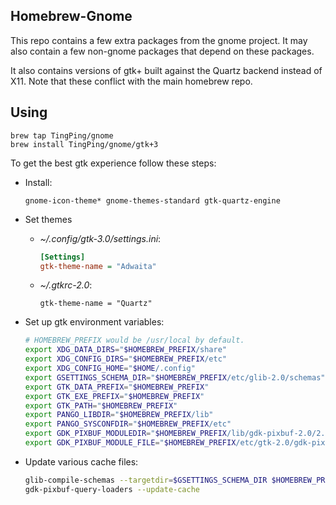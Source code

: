 Homebrew-Gnome
--------------

This repo contains a few extra packages from the gnome project.
It may also contain a few non-gnome packages that depend on these packages.

It also contains versions of gtk+ built against the Quartz backend instead of X11.
Note that these conflict with the main homebrew repo.

Using
-----

```
brew tap TingPing/gnome
brew install TingPing/gnome/gtk+3
```

To get the best gtk experience follow these steps:

- Install:
    ```
    gnome-icon-theme* gnome-themes-standard gtk-quartz-engine
    ```

- Set themes
    - *~/.config/gtk-3.0/settings.ini*:
        ```ini
        [Settings]
        gtk-theme-name = "Adwaita"
        ```
    - *~/.gtkrc-2.0*:
        ```
        gtk-theme-name = "Quartz"
        ```

- Set up gtk environment variables:
    ```sh
    # HOMEBREW_PREFIX would be /usr/local by default.
    export XDG_DATA_DIRS="$HOMEBREW_PREFIX/share"
    export XDG_CONFIG_DIRS="$HOMEBREW_PREFIX/etc"
    export XDG_CONFIG_HOME="$HOME/.config"
    export GSETTINGS_SCHEMA_DIR="$HOMEBREW_PREFIX/etc/glib-2.0/schemas"
    export GTK_DATA_PREFIX="$HOMEBREW_PREFIX"
    export GTK_EXE_PREFIX="$HOMEBREW_PREFIX"
    export GTK_PATH="$HOMEBREW_PREFIX"
    export PANGO_LIBDIR="$HOMEBREW_PREFIX/lib"
    export PANGO_SYSCONFDIR="$HOMEBREW_PREFIX/etc"
    export GDK_PIXBUF_MODULEDIR="$HOMEBREW_PREFIX/lib/gdk-pixbuf-2.0/2.10.0/loaders"
    export GDK_PIXBUF_MODULE_FILE="$HOMEBREW_PREFIX/etc/gtk-2.0/gdk-pixbuf.loaders"
    ```

- Update various cache files:
    ```sh
    glib-compile-schemas --targetdir=$GSETTINGS_SCHEMA_DIR $HOMEBREW_PREFIX/share/glib-2.0/schemas
    gdk-pixbuf-query-loaders --update-cache
    ```
